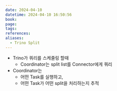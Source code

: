 ```yaml
---
date: 2024-04-10
datetime: 2024-04-10 16:50:56
book: 
page: 
tags: 
references: 
aliases:
  - Trino Split
---
```

- Trino가 쿼리를 스케줄링 할때
  - Coordinator는 split list를 Connector에게 쿼리
- Coordinator는
  - 어떤 Task를 실행하고,
  - 어떤 Task가 어떤 split을 처리하는지 추적